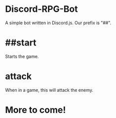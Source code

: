 # Discord-RPG-Bot
A simple bot written in Discord.js.
Our prefix is "##".

# ##start
Starts the game.
# attack
When in a game, this will attack the enemy.
# More to come!
